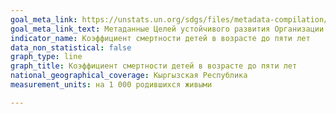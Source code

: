 ```yaml
---
goal_meta_link: https://unstats.un.org/sdgs/files/metadata-compilation/Metadata-Goal-3.pdf
goal_meta_link_text: Метаданные Целей устойчивого развития Организации Объединённых Нации (PDF 225 KB)
indicator_name: Коэффициент смертности детей в возрасте до пяти лет
data_non_statistical: false
graph_type: line
graph_title: Коэффициент смертности детей в возрасте до пяти лет
national_geographical_coverage: Кыргызская Республика
measurement_units: на 1 000 родившихся живыми

---
```

